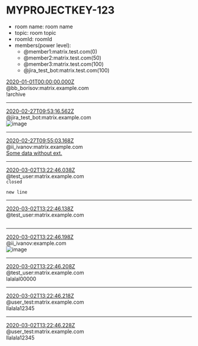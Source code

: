 # MYPROJECTKEY-123
* room name: room name
* topic: room topic
* roomId: roomId
* members(power level):
    - @member1:matrix.test.com(0)
    - @member2:matrix.test.com(50)
    - @member3:matrix.test.com(100)
    - @jira_test_bot:matrix.test.com(100)

[2020-01-01T00:00:00.000Z](./res/$yQ0EVRodM3N5B2Id1M-XOvBlxAhFLy_Ex8fYqmrx5iA.json)  
@bb_borisov:matrix.example.com  
!archive  

---

[2020-02-27T09:53:16.562Z](./res/$O5D1Nqj5D55h0TwPDYz31_Lg_CPDWiUMyBaBRv6csj4.json)  
@jira_test_bot:matrix.example.com  
![image](./media/avatarid.png)  

---

[2020-02-27T09:55:03.168Z](./res/$h0wInOvSgSFfuolAX6TIvsErrtVrjm_roEeYPttuU1o.json)  
@ii_ivanov:matrix.example.com  
[Some data without ext.](./media/blobid__Some%20data%20without%20ext.)  

---

[2020-03-02T13:22:46.038Z](./res/$2030405135640617JeoRb:matrix.example.com.json)  
@test_user:matrix.example.com  
```closed```
```
new line
```  

---

[2020-03-02T13:22:46.138Z](./res/$1020305135640617JeoRb:matrix.example.com.json)  
@test_user:matrix.example.com  
```not closed
```  

---

[2020-03-02T13:22:46.198Z](./res/$158314842240236RCJdh:example.com.json)  
@ii_ivanov:example.com  
![image](./media/imageid__my-media-file.jpg)  

---

[2020-03-02T13:22:46.208Z](./res/$158315135640617JeoRb:matrix.example.com.json)  
@test_user:matrix.example.com  
lalalal00000  

---

[2020-03-02T13:22:46.218Z](./res/$158315535341208MdBlF:matrix.example.com.json)  
@user_test:matrix.example.com  
llalala12345  

---

[2020-03-02T13:22:46.228Z](./res/$158315536641215XCYxT:matrix.example.com.json)  
@user_test:matrix.example.com  
llalala12345  
